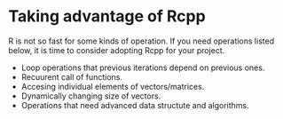 # Taking advantage of Rcpp

R is not so fast for some kinds of operation. If you need operations listed below, it is time to consider adopting Rcpp for your project.

* Loop operations that previous iterations depend on previous ones.
* Recuurent call of functions.
* Accesing individual elements of vectors/matrices.
* Dynamically changing size of vectors.
* Operations that need advanced data structute and algorithms.

